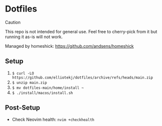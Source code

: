 # Dotfiles

> [!CAUTION]
> This repo is not intended for general use. Feel free to cherry-pick from it
> but running it as-is will not work.

Managed by homeshick: https://github.com/andsens/homeshick

## Setup

1. `$ curl -LO https://github.com/elliotekj/dotfiles/archive/refs/heads/main.zip`
2. `$ unzip main.zip`
3. `$ mv dotfiles-main/home/install ~`
4. `$ ./install/macos/install.sh`

## Post-Setup

- Check Neovim health: `nvim +checkhealth`
